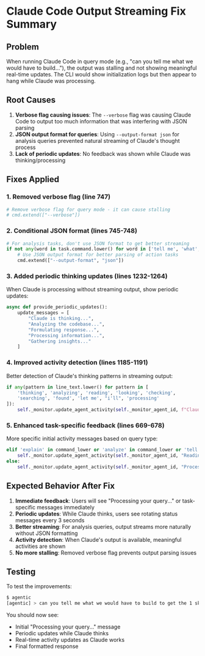 # Claude Code Output Streaming Fix Summary

## Problem
When running Claude Code in query mode (e.g., "can you tell me what we would have to build..."), the output was stalling and not showing meaningful real-time updates. The CLI would show initialization logs but then appear to hang while Claude was processing.

## Root Causes
1. **Verbose flag causing issues**: The `--verbose` flag was causing Claude Code to output too much information that was interfering with JSON parsing
2. **JSON output format for queries**: Using `--output-format json` for analysis queries prevented natural streaming of Claude's thought process
3. **Lack of periodic updates**: No feedback was shown while Claude was thinking/processing

## Fixes Applied

### 1. Removed verbose flag (line 747)
```python
# Remove verbose flag for query mode - it can cause stalling
# cmd.extend(["--verbose"])
```

### 2. Conditional JSON format (lines 745-748)
```python
# For analysis tasks, don't use JSON format to get better streaming
if not any(word in task.command.lower() for word in ['tell me', 'what', 'explain', 'analyze', 'find']):
    # Use JSON output format for better parsing of action tasks
    cmd.extend(["--output-format", "json"])
```

### 3. Added periodic thinking updates (lines 1232-1264)
When Claude is processing without streaming output, show periodic updates:
```python
async def provide_periodic_updates():
    update_messages = [
        "Claude is thinking...",
        "Analyzing the codebase...",
        "Formulating response...",
        "Processing information...",
        "Gathering insights..."
    ]
```

### 4. Improved activity detection (lines 1185-1191)
Better detection of Claude's thinking patterns in streaming output:
```python
if any(pattern in line_text.lower() for pattern in [
    'thinking', 'analyzing', 'reading', 'looking', 'checking',
    'searching', 'found', 'let me', "i'll", 'processing'
]):
    self._monitor.update_agent_activity(self._monitor_agent_id, f"Claude: {line_text[:100]}...")
```

### 5. Enhanced task-specific feedback (lines 669-678)
More specific initial activity messages based on query type:
```python
elif 'explain' in command_lower or 'analyze' in command_lower or 'tell me' in command_lower:
    self._monitor.update_agent_activity(self._monitor_agent_id, "Reading and understanding codebase...")
else:
    self._monitor.update_agent_activity(self._monitor_agent_id, "Processing your query...")
```

## Expected Behavior After Fix

1. **Immediate feedback**: Users will see "Processing your query..." or task-specific messages immediately
2. **Periodic updates**: While Claude thinks, users see rotating status messages every 3 seconds
3. **Better streaming**: For analysis queries, output streams more naturally without JSON formatting
4. **Activity detection**: When Claude's output is available, meaningful activities are shown
5. **No more stalling**: Removed verbose flag prevents output parsing issues

## Testing

To test the improvements:
```bash
$ agentic
[agentic] > can you tell me what we would have to build to get the 1 skipped test to be ready to test?
```

You should now see:
- Initial "Processing your query..." message
- Periodic updates while Claude thinks
- Real-time activity updates as Claude works
- Final formatted response